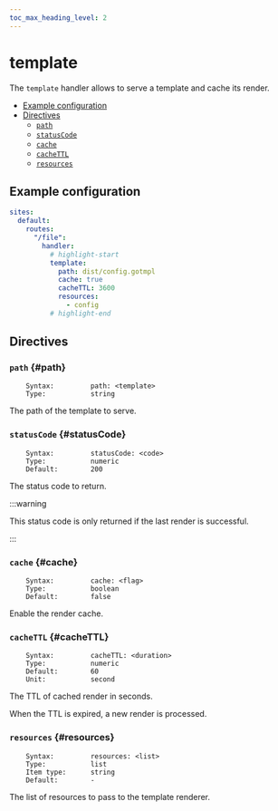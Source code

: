 ```yaml
---
toc_max_heading_level: 2
---
```


# template

The `template` handler allows to serve a template and cache its render.

- [Example configuration](#example-configuration)
- [Directives](#directives)
  - [`path`](#path)
  - [`statusCode`](#statusCode)
  - [`cache`](#cache)
  - [`cacheTTL`](#cacheTTL)
  - [`resources`](#resources)

## Example configuration

```yaml
sites:
  default:
    routes:
      "/file":
        handler:
          # highlight-start
          template:
            path: dist/config.gotmpl
            cache: true
            cacheTTL: 3600
            resources:
              - config
          # highlight-end
```

## Directives

### `path` {#path}

```
    Syntax:         path: <template>
    Type:           string
```

The path of the template to serve.

### `statusCode` {#statusCode}

```
    Syntax:         statusCode: <code>
    Type:           numeric
    Default:        200
```

The status code to return.

:::warning

This status code is only returned if the last render is successful.

:::

### `cache` {#cache}

```
    Syntax:         cache: <flag>
    Type:           boolean
    Default:        false
```

Enable the render cache.

### `cacheTTL` {#cacheTTL}

```
    Syntax:         cacheTTL: <duration>
    Type:           numeric
    Default:        60
    Unit:           second
```

The TTL of cached render in seconds.

When the TTL is expired, a new render is processed.

### `resources` {#resources}

```
    Syntax:         resources: <list>
    Type:           list
    Item type:      string
    Default:        -
```

The list of resources to pass to the template renderer.

